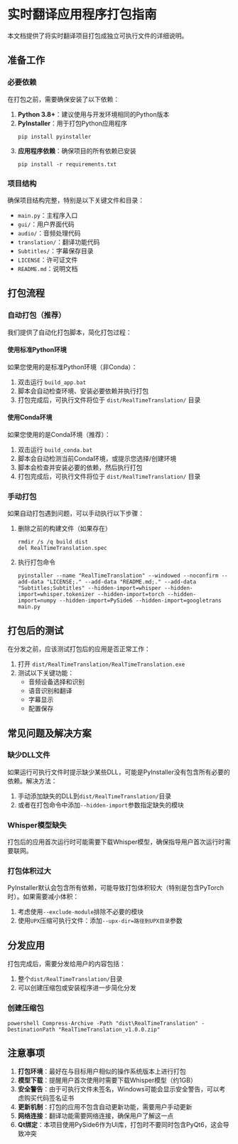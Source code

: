 # 实时翻译应用程序打包指南

本文档提供了将实时翻译项目打包成独立可执行文件的详细说明。

## 准备工作

### 必要依赖

在打包之前，需要确保安装了以下依赖：

1. **Python 3.8+**：建议使用与开发环境相同的Python版本
2. **PyInstaller**：用于打包Python应用程序
   ```
   pip install pyinstaller
   ```
3. **应用程序依赖**：确保项目的所有依赖已安装
   ```
   pip install -r requirements.txt
   ```

### 项目结构

确保项目结构完整，特别是以下关键文件和目录：

- `main.py`：主程序入口
- `gui/`：用户界面代码
- `audio/`：音频处理代码
- `translation/`：翻译功能代码
- `Subtitles/`：字幕保存目录
- `LICENSE`：许可证文件
- `README.md`：说明文档

## 打包流程

### 自动打包（推荐）

我们提供了自动化打包脚本，简化打包过程：

#### 使用标准Python环境

如果您使用的是标准Python环境（非Conda）：

1. 双击运行 `build_app.bat`
2. 脚本会自动检查环境、安装必要依赖并执行打包
3. 打包完成后，可执行文件将位于 `dist/RealTimeTranslation/` 目录

#### 使用Conda环境

如果您使用的是Conda环境（推荐）：

1. 双击运行 `build_conda.bat`
2. 脚本会自动检测当前Conda环境，或提示您选择/创建环境
3. 脚本会检查并安装必要的依赖，然后执行打包
4. 打包完成后，可执行文件将位于 `dist/RealTimeTranslation/` 目录

### 手动打包

如果自动打包遇到问题，可以手动执行以下步骤：

1. 删除之前的构建文件（如果存在）
   ```
   rmdir /s /q build dist
   del RealTimeTranslation.spec
   ```

2. 执行打包命令
   ```
   pyinstaller --name "RealTimeTranslation" --windowed --noconfirm --add-data "LICENSE;." --add-data "README.md;." --add-data "Subtitles;Subtitles" --hidden-import=whisper --hidden-import=whisper.tokenizer --hidden-import=torch --hidden-import=numpy --hidden-import=PySide6 --hidden-import=googletrans main.py
   ```

## 打包后的测试

在分发之前，应该测试打包后的应用是否正常工作：

1. 打开 `dist/RealTimeTranslation/RealTimeTranslation.exe`
2. 测试以下关键功能：
   - 音频设备选择和识别
   - 语音识别和翻译
   - 字幕显示
   - 配置保存

## 常见问题及解决方案

### 缺少DLL文件

如果运行可执行文件时提示缺少某些DLL，可能是PyInstaller没有包含所有必要的依赖。解决方法：

1. 手动添加缺失的DLL到`dist/RealTimeTranslation/`目录
2. 或者在打包命令中添加`--hidden-import`参数指定缺失的模块

### Whisper模型缺失

打包后的应用首次运行时可能需要下载Whisper模型，确保指导用户首次运行时需要联网。

### 打包体积过大

PyInstaller默认会包含所有依赖，可能导致打包体积较大（特别是包含PyTorch时）。如果需要减小体积：

1. 考虑使用`--exclude-module`排除不必要的模块
2. 使用`UPX`压缩可执行文件：添加`--upx-dir=路径到UPX目录`参数

## 分发应用

打包完成后，需要分发给用户的内容包括：

1. 整个`dist/RealTimeTranslation/`目录
2. 可以创建压缩包或安装程序进一步简化分发

### 创建压缩包

```
powershell Compress-Archive -Path "dist\RealTimeTranslation" -DestinationPath "RealTimeTranslation_v1.0.0.zip"
```

## 注意事项

1. **打包环境**：最好在与目标用户相似的操作系统版本上进行打包
2. **模型下载**：提醒用户首次使用时需要下载Whisper模型（约1GB）
3. **安全警告**：由于可执行文件未签名，Windows可能会显示安全警告，可以考虑购买代码签名证书
4. **更新机制**：打包的应用不包含自动更新功能，需要用户手动更新
5. **网络连接**：翻译功能需要网络连接，确保用户了解这一点
6. **Qt绑定**：本项目使用PySide6作为UI库，打包时不要同时包含PyQt6，这会导致冲突 